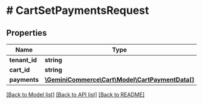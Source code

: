 # # CartSetPaymentsRequest


## Properties 


Name | Type | Description | Notes
------------ | ------------- | ------------- | -------------
**tenant_id**| **string** |   | [optional]
**cart_id**| **string** |   | [optional]
**payments**| [**\GeminiCommerce\Cart\Model\CartPaymentData[]**](CartPaymentData.md) |   | [optional]


[[Back to Model list]](../../README.md#models) [[Back to API list]](../../README.md#endpoints) [[Back to README]](../../README.md)

